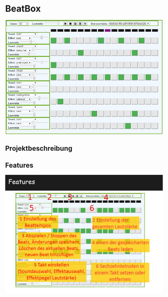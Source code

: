 # BeatBox
![alt text](https://github.com/mischart/BeatBox/blob/master/projectIntro/projectScreenShot.JPG "game screen shot")
## Projektbeschreibung
## Features
![alt text](https://github.com/mischart/BeatBox/blob/master/projectIntro/features.jpg "game features")
